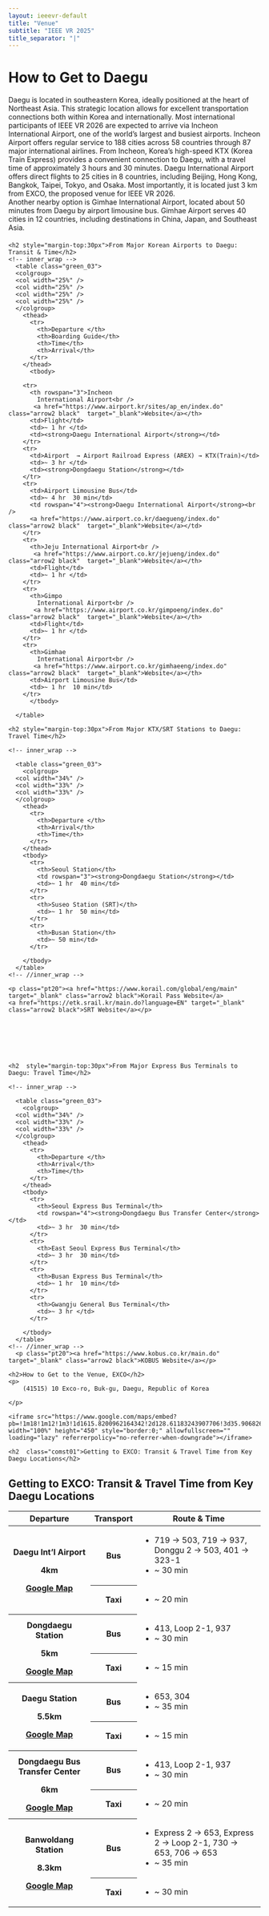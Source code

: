 ```yaml
---
layout: ieeevr-default
title: "Venue"
subtitle: "IEEE VR 2025"
title_separator: "|"
---
```


<div>
    <h1>How to Get to Daegu</h1>
    <p style="margin-bottom: 20px;">
    Daegu is located in southeastern Korea, ideally positioned at the heart of Northeast Asia. This strategic location allows for excellent transportation connections both within Korea and internationally.
Most international participants of IEEE VR 2026 are expected to arrive via Incheon International Airport, one of the world’s largest and busiest airports. Incheon Airport offers regular service to 188 cities across 58 countries through 87 major international airlines. From Incheon, Korea’s high-speed KTX (Korea Train Express) provides a convenient connection to Daegu, with a travel time of approximately 3 hours and 30 minutes.
Daegu International Airport offers direct flights to 25 cities in 8 countries, including Beijing, Hong Kong, Bangkok, Taipei, Tokyo, and Osaka. Most importantly, it is located just 3 km from EXCO, the proposed venue for IEEE VR 2026.<br/>
Another nearby option is Gimhae International Airport, located about 50 minutes from Daegu by airport limousine bus. Gimhae Airport serves 40 cities in 12 countries, including destinations in China, Japan, and Southeast Asia. 
    </p>
    
  
  
  

    <h2 style="margin-top:30px">From Major Korean Airports to Daegu: Transit & Time</h2>
    <!-- inner_wrap -->
      <table class="green_03">
      <colgroup>
      <col width="25%" />
      <col width="25%" />
      <col width="25%" />
      <col width="25%" />
      </colgroup>
        <thead>
          <tr>
            <th>Departure </th>
            <th>Boarding Guide</th>
            <th>Time</th>
            <th>Arrival</th>
          </tr>
        </thead>
          <tbody>
        
        <tr>
          <th rowspan="3">Incheon
            International Airport<br />
           <a href="https://www.airport.kr/sites/ap_en/index.do" class="arrow2 black"  target="_blank">Website</a></th>
          <td>Flight</td>
          <td>~ 1 hr </td>
          <td><strong>Daegu International Airport</strong></td>
        </tr>
        <tr>
          <td>Airport  → Airport Railroad Express (AREX) → KTX(Train)</td>
          <td>~ 3 hr </td>
          <td><strong>Dongdaegu Station</strong></td>
        </tr>
        <tr>
          <td>Airport Limousine Bus</td>
          <td>~ 4 hr  30 min</td>
          <td rowspan="4"><strong>Daegu International Airport</strong><br />
          <a href="https://www.airport.co.kr/daegueng/index.do" class="arrow2 black"  target="_blank">Website</a></td>
        </tr>
        <tr>
          <th>Jeju International Airport<br />
           <a href="https://www.airport.co.kr/jejueng/index.do" class="arrow2 black"  target="_blank">Website</a></th>
          <td>Flight</td>
          <td>~ 1 hr </td>
        </tr>
        <tr>
          <th>Gimpo
            International Airport<br />
           <a href="https://www.airport.co.kr/gimpoeng/index.do" class="arrow2 black"  target="_blank">Website</a></th>
          <td>Flight</td>
          <td>~ 1 hr </td>
        </tr>
        <tr>
          <th>Gimhae
            International Airport<br />
           <a href="https://www.airport.co.kr/gimhaeeng/index.do" class="arrow2 black"  target="_blank">Website</a></th>
          <td>Airport Limousine Bus</td>
          <td>~ 1 hr  10 min</td>
        </tr>
          </tbody>
        
      </table>
  <!-- desc2 -->
  

    <h2 style="margin-top:30px">From Major KTX/SRT Stations to Daegu: Travel Time</h2>
    
    <!-- inner_wrap -->
    
      <table class="green_03">
        <colgroup>
      <col width="34%" />
      <col width="33%" />
      <col width="33%" />
      </colgroup>
        <thead>
          <tr>
            <th>Departure </th>
            <th>Arrival</th>
            <th>Time</th>
          </tr>
        </thead>
        <tbody>
          <tr>
            <th>Seoul Station</th>
            <td rowspan="3"><strong>Dongdaegu Station</strong></td>
            <td>~ 1 hr  40 min</td>
          </tr>
          <tr>
            <th>Suseo Station (SRT)</th>
            <td>~ 1 hr  50 min</td>
          </tr>
          <tr>
            <th>Busan Station</th>
            <td>~ 50 min</td>
          </tr>
          
        </tbody>
      </table>
    <!-- //inner_wrap -->
  
    <p class="pt20"><a href="https://www.korail.com/global/eng/main" target="_blank" class="arrow2 black">Korail Pass Website</a> 
    <a href="https://etk.srail.kr/main.do?language=EN" target="_blank" class="arrow2 black">SRT Website</a></p>
 
  
  
  
  
  

    <h2  style="margin-top:30px">From Major Express Bus Terminals to Daegu: Travel Time</h2>
    
    <!-- inner_wrap -->
    
      <table class="green_03">
        <colgroup>
      <col width="34%" />
      <col width="33%" />
      <col width="33%" />
      </colgroup>
        <thead>
          <tr>
            <th>Departure </th>
            <th>Arrival</th>
            <th>Time</th>
          </tr>
        </thead>
        <tbody>
          <tr>
            <th>Seoul Express Bus Terminal</th>
            <td rowspan="4"><strong>Dongdaegu Bus Transfer Center</strong></td>
            <td>~ 3 hr  30 min</td>
          </tr>
          <tr>
            <th>East Seoul Express Bus Terminal</th>
            <td>~ 3 hr  30 min</td>
          </tr>
          <tr>
            <th>Busan Express Bus Terminal</th>
            <td>~ 1 hr  10 min</td>
          </tr>
          <tr>
            <th>Gwangju General Bus Terminal</th>
            <td>~ 3 hr </td>
          </tr>
          
        </tbody>
      </table>
    <!-- //inner_wrap -->
      <p class="pt20"><a href="https://www.kobus.co.kr/main.do" target="_blank" class="arrow2 black">KOBUS Website</a></p>
  
  <!-- //desc2 --> 
  
  
    <h2>How to Get to the Venue, EXCO</h2>
    <p>
        (41515) 10 Exco-ro, Buk-gu, Daegu, Republic of Korea

    </p>
    
    <iframe src="https://www.google.com/maps/embed?pb=!1m18!1m12!1m3!1d1615.8200962164342!2d128.61183243907706!3d35.90682699312884!2m3!1f0!2f0!3f0!3m2!1i1024!2i768!4f13.1!3m3!1m2!1s0x3565e1aa3b33a607%3A0xca08be7329f6a0ca!2sEXCO!5e0!3m2!1sen!2skr!4v1747899775671!5m2!1sen!2skr" width="100%" height="450" style="border:0;" allowfullscreen="" loading="lazy" referrerpolicy="no-referrer-when-downgrade"></iframe>

    <h2  class="comst01">Getting to EXCO: Transit & Travel Time from Key Daegu Locations</h2>


 <h2>Getting to EXCO: Transit & Travel Time from Key Daegu Locations</h2>


 <table class="green_03">
  <colgroup>
  <col class="wd30per">
  <col class="wd15per">
  <col>
  </colgroup>
  <thead>
    <tr>
      <th>Departure</th>
      <th>Transport</th>
      <th>Route & Time</th>
    </tr>
  </thead>
  <tbody>
    <tr>
      <th rowspan="2">Daegu Int’l Airport
        <p class="location2">4km</p>
        <a href="https://maps.app.goo.gl/b9kkBjz9izMrpGWF6" target="_blank" class="arrow2 black">Google Map</a></th>
      <th>Bus </th>
      <td><ul style="text-align:left">
          <li style="text-align:left"> 719 → 503, 719 → 937, Donggu 2 → 503, 401 → 323-1</li>
          <li style="text-align:left">~  30  min </li>
        </ul></td>
    </tr>
    <tr>
      <th>Taxi </th>
      <td><ul style="text-align:left">
          <li style="text-align:left">~  20  min </li>
        </ul></td>
    </tr>
    <tr>
      <th rowspan="2">Dongdaegu Station
        <p class="location2">5km</p>
        <a href="https://maps.app.goo.gl/hsizLQgVWhuRZnxG7" target="_blank" class="arrow2 black">Google Map</a>
      </th>
      <th>Bus </th>
      <td><ul style="text-align:left">
          <li style="text-align:left"> 413, Loop 2-1, 937</li>
          <li style="text-align:left">~  30  min </li>
        </ul></td>
    </tr>
    <tr>
      <th>Taxi </th>
      <td><ul style="text-align:left">
          <li style="text-align:left">~  15 min </li>
        </ul></td>
    </tr>
    <tr>
      <th rowspan="2"> Daegu Station
        <p class="location2">5.5km</p>
        <a href="https://maps.app.goo.gl/udHde9ntJjanYLEf8" target="_blank" class="arrow2 black">Google Map</a>
      </th>
      <th>Bus </th>
      <td><ul style="text-align:left">
          <li style="text-align:left"> 653, 304</li>
          <li style="text-align:left">~  35 min </li>
        </ul></td>
    </tr>
    <tr>
      <th>Taxi </th>
      <td><ul style="text-align:left">
          <li style="text-align:left">~  15 min </li>
        </ul></td>
    </tr>
    <tr>
      <th rowspan="2">Dongdaegu Bus Transfer Center
        <p class="location2">6km</p>
        <a href="https://maps.app.goo.gl/ZfCpcXEJ8VpEzbB47" target="_blank" class="arrow2 black">Google Map</a>
      </th>
      <th>Bus </th>
      <td><ul style="text-align:left">
          <li style="text-align:left"> 413, Loop 2-1, 937</li>
          <li style="text-align:left">~  30  min </li>
        </ul></td>
    </tr>
    <tr>
      <th>Taxi </th>
      <td><ul style="text-align:left">
          <li style="text-align:left">~  20  min </li>
        </ul></td>
    </tr>
    <tr>
      <th rowspan="2"> Banwoldang Station
        <p class="location2">8.3km</p>
        <a href="https://maps.app.goo.gl/UKxsMcxZjr2r6rZt8" target="_blank" class="arrow2 black">Google Map</a>
      </th>
      <th>Bus </th>
      <td><ul style="text-align:left">
          <li style="text-align:left"> Express 2 → 653, Express 2 → Loop 2-1, 730 → 653, 706 → 653</li>
          <li style="text-align:left">~  35 min </li>
        </ul></td>
    </tr>
    <tr>
      <th>Taxi </th>
      <td><ul >
          <li style="text-align:left">~  30  min </li>
        </ul></td>
    </tr>
  </tbody>
</table>
  

  


</div>
